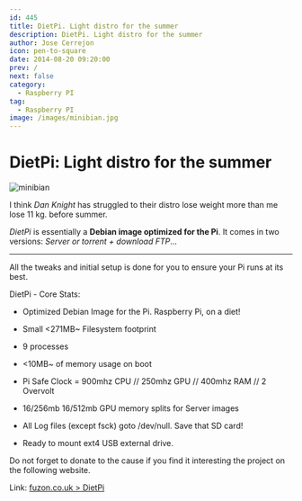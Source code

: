 ```yaml
---
id: 445
title: DietPi. Light distro for the summer
description: DietPi. Light distro for the summer
author: Jose Cerrejon
icon: pen-to-square
date: 2014-08-20 09:20:00
prev: /
next: false
category:
  - Raspberry PI
tag:
  - Raspberry PI
image: /images/minibian.jpg
---
```


# DietPi: Light distro for the summer

![minibian](/images/minibian.jpg)

I think *Dan Knight* has struggled to their distro lose weight more than me lose 11 kg. before summer.

*DietPi* is essentially a **Debian image optimized for the Pi**. It comes in two versions: *Server or torrent + download FTP*...

- - -
All the tweaks and initial setup is done for you to ensure your Pi runs at its best.

DietPi - Core Stats:


* Optimized Debian Image for the Pi. Raspberry Pi, on a diet!

* Small <271MB~ Filesystem footprint

* 9 processes

* <10MB~ of memory usage on boot

* Pi Safe Clock = 900mhz CPU // 250mhz GPU // 400mhz RAM // 2 Overvolt

* 16/256mb 16/512mb GPU memory splits for Server images

* All Log files (except fsck) goto /dev/null. Save that SD card!

* Ready to mount ext4 USB external drive.

Do not forget to donate to the cause if you find it interesting the project on the following website.

Link: [fuzon.co.uk > DietPi](http://fuzon.co.uk/phpbb/viewtopic.php?f=8&t=6)